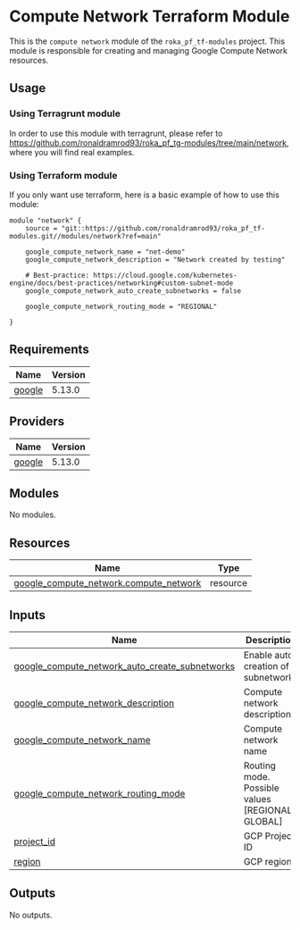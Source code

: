 # Compute Network Terraform Module

This is the `compute network` module of the `roka_pf_tf-modules` project. This module is responsible for creating and managing Google Compute Network resources.

## Usage

### Using Terragrunt module

In order to use this module with terragrunt, please refer to https://github.com/ronaldramrod93/roka_pf_tg-modules/tree/main/network, where you will find real examples.

### Using Terraform module

If you only want use terraform, here is a basic example of how to use this module:

```hcl
module "network" {
    source = "git::https://github.com/ronaldramrod93/roka_pf_tf-modules.git//modules/network?ref=main"
    
    google_compute_network_name = "net-demo"
    google_compute_network_description = "Network created by testing"
    
    # Best-practice: https://cloud.google.com/kubernetes-engine/docs/best-practices/networking#custom-subnet-mode
    google_compute_network_auto_create_subnetworks = false
    
    google_compute_network_routing_mode = "REGIONAL"

}
```

## Requirements

| Name | Version |
|------|---------|
| <a name="requirement_google"></a> [google](#requirement\_google) | 5.13.0 |

## Providers

| Name | Version |
|------|---------|
| <a name="provider_google"></a> [google](#provider\_google) | 5.13.0 |

## Modules

No modules.

## Resources

| Name | Type |
|------|------|
| [google_compute_network.compute_network](https://registry.terraform.io/providers/hashicorp/google/5.13.0/docs/resources/compute_network) | resource |

## Inputs

| Name | Description | Type | Default | Required |
|------|-------------|------|---------|:--------:|
| <a name="input_google_compute_network_auto_create_subnetworks"></a> [google\_compute\_network\_auto\_create\_subnetworks](#input\_google\_compute\_network\_auto\_create\_subnetworks) | Enable auto creation of subnetworks | `bool` | n/a | yes |
| <a name="input_google_compute_network_description"></a> [google\_compute\_network\_description](#input\_google\_compute\_network\_description) | Compute network description | `string` | n/a | yes |
| <a name="input_google_compute_network_name"></a> [google\_compute\_network\_name](#input\_google\_compute\_network\_name) | Compute network name | `string` | n/a | yes |
| <a name="input_google_compute_network_routing_mode"></a> [google\_compute\_network\_routing\_mode](#input\_google\_compute\_network\_routing\_mode) | Routing mode. Possible values [REGIONAL, GLOBAL] | `string` | n/a | yes |
| <a name="input_project_id"></a> [project\_id](#input\_project\_id) | GCP Project ID | `string` | n/a | yes |
| <a name="input_region"></a> [region](#input\_region) | GCP region | `string` | n/a | yes |

## Outputs

No outputs.
